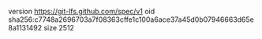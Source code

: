 version https://git-lfs.github.com/spec/v1
oid sha256:c7748a2696703a7f08363cffe1c100a6ace37a45d0b07946663d65e8a1131492
size 2512
